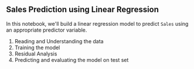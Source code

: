 ## Sales Prediction using Linear Regression

In this notebook, we'll build a linear regression model to predict `Sales` using an appropriate predictor variable.

1. Reading and Understanding the data
2. Training the model
3. Residual Analysis
4. Predicting and evaluating the model on test set 
